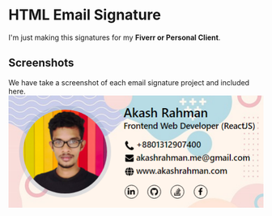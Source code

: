 # HTML Email Signature

I'm just making this signatures for my **Fiverr or Personal Client**.

## Screenshots

We have take a screenshot of each email signature project and included here.
![akashrahman](./assets/akashrahman.png)
